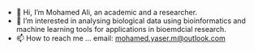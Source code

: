 - 👋 Hi, I’m Mohamed Ali, an academic and a researcher.
- 👀 I’m interested in analysing biological data using bioinformatics and machine learning tools for applications in bioemdcial research. 
- 📫 How to reach me ... email: mohamed.yaser.m@outlook.com

<!---
Mohamed-y-ph/Mohamed-y-ph is a ✨ special ✨ repository because its `README.md` (this file) appears on your GitHub profile.
You can click the Preview link to take a look at your changes.
--->
